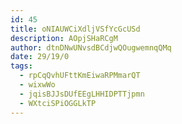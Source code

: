 ```yaml
---
id: 45
title: oNIAUWCiXdljVSfYcGcUSd
description: AOpjSHaRCgM
author: dtnDNwUNvsdBCdjwQOugwemnqQMq
date: 29/19/0
tags:
  - rpCqQvhUFttKmEiwaRPMmarQT
  - wixwWo
  - jqisBJJsDUfEEgLHHIDPTTjpmn
  - WXtciSPiOGGLkTP
---
```

